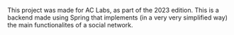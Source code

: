
This project was made for AC Labs, as part of the 2023 edition. This is a backend made using Spring that implements (in a very very simplified way) the main functionalites of a social network.
